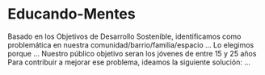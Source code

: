 # Educando-Mentes
Basado en los Objetivos de Desarrollo Sostenible, identificamos como problemática en nuestra comunidad/barrio/familia/espacio  ...
Lo elegimos porque ...
Nuestro público objetivo seran los jóvenes de entre 15 y 25 años
Para contribuir a mejorar ese problema, ideamos la siguiente solución: ...
